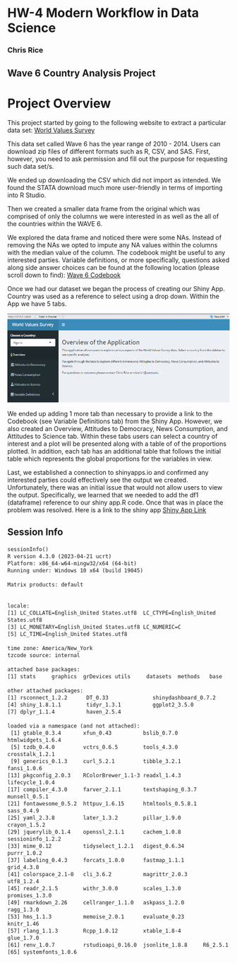 # HW-4 Modern Workflow in Data Science
### Chris Rice
## Wave 6 Country Analysis Project

# Project Overview #
This project started by going to the following website to extract a particular
data set: [World Values Survey](http://www.worldvaluessurvey.org/WVSDocumentationWV6.jsp)

This data set called Wave 6 has the year range of 2010 - 2014. Users can download zip files
of different formats such as R, CSV, and SAS. First, however, you need to ask permission and fill out the purpose for requesting such data set/s. 

We ended up downloading the CSV which did not import as intended. We found the STATA
download much more user-friendly in terms of importing into R Studio. 

Then we created a smaller data frame from the original which was comprised of only the columns we were interested in as well as the all of the countries within the WAVE 6. 

We explored the data frame and noticed there were some NAs. Instead of removing the NAs we opted to impute any NA values within the columns with the median value of the column. 
The codebook might be useful to any interested parties. Variable definitions, or more specifically, questions asked along side answer choices can be found at the following location (please scroll down to find):
[Wave 6 Codebook](https://www.worldvaluessurvey.org/WVSDocumentationWV6.jsp)


Once we had our dataset we began the process of creating our Shiny App. Country was used as a reference to select using a drop down. Within the App we have 5 tabs. 


![image](https://github.com/crice0023/HW-4/blob/main/Shiny_Layout_Photo.png)

We ended up adding 1 more tab than necessary to provide a link to the Codebook (see Variable Definitions tab) from the Shiny App. 
However, we also created an Overview, Attitudes to Democracy, News Consumption, and Attitudes to Science tab. Within these tabs users can select a country of interest and a plot will be presented along with a table of of the proportions plotted. In addition, each tab has an additional table that follows the initial table which represents the global proportions for the variables in view. 

Last, we established a connection to shinyapps.io and confirmed any interested parties could effectively see the output we created. Unfortunately, there was an initial issue that would not allow users to view the output. Specifically, we learned that we needed to add the df1 (dataframe) reference to our shiny app.R code. Once that was in place the problem was resolved. Here is a link to the shiny app [Shiny App Link](https://crice0023.shinyapps.io/Country/)

## Session Info

```
sessionInfo()
R version 4.3.0 (2023-04-21 ucrt)
Platform: x86_64-w64-mingw32/x64 (64-bit)
Running under: Windows 10 x64 (build 19045)

Matrix products: default


locale:
[1] LC_COLLATE=English_United States.utf8  LC_CTYPE=English_United States.utf8   
[3] LC_MONETARY=English_United States.utf8 LC_NUMERIC=C                          
[5] LC_TIME=English_United States.utf8    

time zone: America/New_York
tzcode source: internal

attached base packages:
[1] stats     graphics  grDevices utils     datasets  methods   base     

other attached packages:
[1] rsconnect_1.2.2      DT_0.33              shinydashboard_0.7.2
[4] shiny_1.8.1.1        tidyr_1.3.1          ggplot2_3.5.0       
[7] dplyr_1.1.4          haven_2.5.4         

loaded via a namespace (and not attached):
 [1] gtable_0.3.4       xfun_0.43          bslib_0.7.0        htmlwidgets_1.6.4 
 [5] tzdb_0.4.0         vctrs_0.6.5        tools_4.3.0        crosstalk_1.2.1   
 [9] generics_0.1.3     curl_5.2.1         tibble_3.2.1       fansi_1.0.6       
[13] pkgconfig_2.0.3    RColorBrewer_1.1-3 readxl_1.4.3       lifecycle_1.0.4   
[17] compiler_4.3.0     farver_2.1.1       textshaping_0.3.7  munsell_0.5.1     
[21] fontawesome_0.5.2  httpuv_1.6.15      htmltools_0.5.8.1  sass_0.4.9        
[25] yaml_2.3.8         later_1.3.2        pillar_1.9.0       crayon_1.5.2      
[29] jquerylib_0.1.4    openssl_2.1.1      cachem_1.0.8       sessioninfo_1.2.2 
[33] mime_0.12          tidyselect_1.2.1   digest_0.6.34      purrr_1.0.2       
[37] labeling_0.4.3     forcats_1.0.0      fastmap_1.1.1      grid_4.3.0        
[41] colorspace_2.1-0   cli_3.6.2          magrittr_2.0.3     utf8_1.2.4        
[45] readr_2.1.5        withr_3.0.0        scales_1.3.0       promises_1.3.0    
[49] rmarkdown_2.26     cellranger_1.1.0   askpass_1.2.0      ragg_1.3.0        
[53] hms_1.1.3          memoise_2.0.1      evaluate_0.23      knitr_1.46        
[57] rlang_1.1.3        Rcpp_1.0.12        xtable_1.8-4       glue_1.7.0        
[61] renv_1.0.7         rstudioapi_0.16.0  jsonlite_1.8.8     R6_2.5.1          
[65] systemfonts_1.0.6 
```
